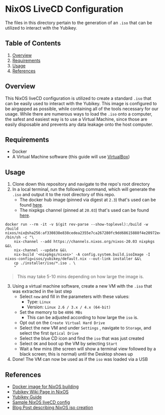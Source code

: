 # NixOS LiveCD Configuration

The files in this directory pertain to the generation of an `.iso` that can be utilized to interact with the Yubikey.

## Table of Contents
1. [Overview](#Overview)
2. [Requirements](#Requirements)
2. [Usage](#Usage)
3. [References](#References)

## Overview
This NixOS liveCD configuration is utilized to create a standard `.iso` that can be easily used to interact with the Yubikey. This image is configured to be airgapped as possible, while containing all of the tools necessary for our usage. While there are numerous ways to load the `.iso` onto a computer, the safest and easiest way is to use a Virtual Machine, since those are easily disposable and prevents any data leakage onto the host computer.

## Requirements
- Docker
- A Virtual Machine software (this guide will use [VirtualBox](https://www.virtualbox.org/))

## Usage
1. Clone down this repository and navigate to the repo's root directory
2. In a local terminal, run the following command, which will generate the `.iso` and output it to the root directory of this repo.
    - The docker hub image (pinned via digest at `2.3`) that's used can be found [here](https://hub.docker.com/r/nixos/nix).
    - The nixpkgs channel (pinned at `20.03`) that's used can be found [here](https://channels.nixos.org/).
```
docker run --rm -it -v $(git rev-parse --show-toplevel):/build -w /build nixos/nix@sha256:af330838e838cedea2355e7ca267280fc9dd68615888f4e20972ec51beb101d8 /bin/sh -c "\
    nix-channel --add https://channels.nixos.org/nixos-20.03 nixpkgs &&\
    nix-channel --update &&\
    nix-build '<nixpkgs/nixos>' -A config.system.build.isoImage -I nixos-config=isos/yubikey/default.nix --out-link installer &&\
    cp ./installer/iso/*.iso . \
    "
```
> This may take 5-10 mins depending on how large the image is. 
3. Using a virtual machine software, create a new VM with the `.iso` that was extracted in the last step
    - Select `new` and fill in the parameters with these values:
        - Type: `Linux`
        - Version: `Linux 2.6 / 3.x / 4.x (64-bit)`
    - Set the memory to be `4096 MBs`
        - This can be adjusted according to how large the `iso` is.
    - Opt out on the `Create Virtual Hard Drive`
    - Select the new VM and under `Settings` , navigate to `Storage`, and select the first `Optical Drive`
    - Select the blue CD icon and find the `iso` that was just created
    - Select `OK` and boot up the VM by selecting `Start`
    - Wait a few mins (the screen will show a terminal view followed by a black screen; this is normal) until the Desktop shows up
4. Done! The VM can now be used as if the `iso` was loaded via a USB

## References
- [Docker image for NixOS building](https://github.com/NixOS/docker)
- [Yubikey Wiki Page in NixOS](https://nixos.wiki/wiki/Yubikey)
- [Yubikey Guide](https://github.com/drduh/YubiKey-Guide/blob/master/README.md)
- [Sample NixOS liveCD config](https://github.com/dhess/nixos-yubikey)
- [Blog Post describing NixOS iso creation](https://thomashartmann.dev/blog/building-a-custom-nixos-installer/)